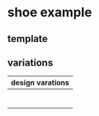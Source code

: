# shoe example


<script type="module" src="https://unpkg.com/@google/model-viewer/dist/model-viewer.min.js"></script>

<style>
model-viewer {
  width: 600px;
  height: 450px;
}
</style>

## template

<model-viewer camera-controls touch-action="pan-y" src="models/shoe/shoe_a.gltf" ar alt="A 3D transparency test" style="background-color: unset;"></model-viewer>


## variations 


design varations  | 
------------- |
<model-viewer camera-controls touch-action="pan-y" src="models/shoe/shoe_b.gltf" ar alt="A 3D transparency test" style="background-color: unset;"></model-viewer> | 
<model-viewer camera-controls touch-action="pan-y" src="models/shoe/shoe_c.gltf" ar alt="A 3D transparency test" style="background-color: unset;"></model-viewer> | 
<model-viewer camera-controls touch-action="pan-y" src="models/shoe/shoe_d.gltf" ar alt="A 3D transparency test" style="background-color: unset;"></model-viewer> | 
<model-viewer camera-controls touch-action="pan-y" src="models/shoe/shoe_e.gltf" ar alt="A 3D transparency test" style="background-color: unset;"></model-viewer> | 
<model-viewer camera-controls touch-action="pan-y" src="models/shoe/shoe_f.gltf" ar alt="A 3D transparency test" style="background-color: unset;"></model-viewer> | 
<model-viewer camera-controls touch-action="pan-y" src="models/shoe/shoe_g.gltf" ar alt="A 3D transparency test" style="background-color: unset;"></model-viewer> | 
<model-viewer camera-controls touch-action="pan-y" src="models/shoe/shoe_h.gltf" ar alt="A 3D transparency test" style="background-color: unset;"></model-viewer> | 
